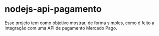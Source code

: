 # nodejs-api-pagamento

Esse projeto tem como objetivo mostrar, de forma simples, como é feito a integração com uma API de pagamento Mercado Pago.
